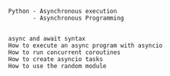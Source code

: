     Python - Asynchronous execution
           - Asynchronous Programming


    async and await syntax
    How to execute an async program with asyncio
    How to run concurrent coroutines
    How to create asyncio tasks
    How to use the random module
